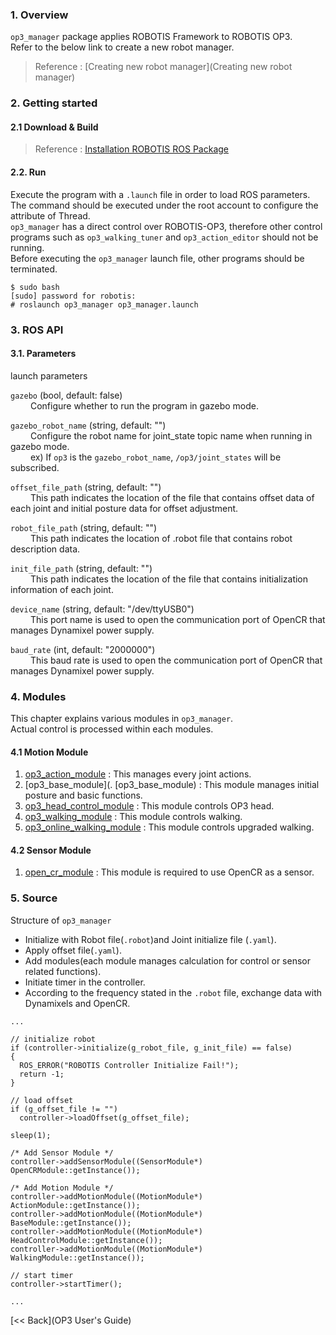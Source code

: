 ### 1. Overview  
`op3_manager` package applies ROBOTIS Framework to ROBOTIS OP3.  
Refer to the below link to create a new robot manager.  
> Reference : [Creating new robot manager](Creating new robot manager)

### 2. Getting started  
#### 2.1 Download & Build  
 > Reference : [Installation ROBOTIS ROS Package](OP3-Recovery-of-ROBOTIS-OP3#24-installation-robotis-ros-packages)  

#### 2.2. Run  
Execute the program with a `.launch` file in order to load ROS parameters.  
The command should be executed under the root account to configure the attribute of Thread.  
`op3_manager` has a direct control over ROBOTIS-OP3, therefore other control programs such as `op3_walking_tuner` and `op3_action_editor` should not be running.  
Before executing the `op3_manager` launch file, other programs should be terminated.  
```
$ sudo bash  
[sudo] password for robotis:   
# roslaunch op3_manager op3_manager.launch  
```

### 3. ROS API  
#### 3.1. Parameters  
launch parameters  

`gazebo` (bool, default: false)  
&emsp;&emsp; Configure whether to run the program in gazebo mode.  

`gazebo_robot_name` (string, default: "")  
&emsp;&emsp; Configure the robot name for joint_state topic name when running in gazebo mode.  
&emsp;&emsp; ex) If `op3` is the `gazebo_robot_name`, `/op3/joint_states` will be subscribed.

`offset_file_path` (string, default: "")  
&emsp;&emsp; This path indicates the location of the file that contains offset data of each joint and initial posture data for offset adjustment.

`robot_file_path` (string, default: "")  
&emsp;&emsp; This path indicates the location of .robot file that contains robot description data.

`init_file_path` (string, default: "")  
&emsp;&emsp; This path indicates the location of the file that contains initialization information of each joint.

`device_name` (string, default: "/dev/ttyUSB0")  
&emsp;&emsp; This port name is used to open the communication port of OpenCR that manages Dynamixel power supply.

`baud_rate` (int, default: "2000000")  
&emsp;&emsp; This baud rate is used to open the communication port of OpenCR that manages Dynamixel power supply.

### 4. Modules  
This chapter explains various modules in `op3_manager`.  
Actual control is processed within each modules.  

#### 4.1 Motion Module
 1. [op3_action_module](op3_action_module) : This manages every joint actions.  
 2. [op3_base_module](. [op3_base_module) : This module manages initial posture and basic functions.  
 3. [op3_head_control_module](op3_head_control_module) : This module controls OP3 head.  
 4. [op3_walking_module](op3_walking_module) : This module controls walking.  
 5. [op3_online_walking_module](op3_online_walking_module) : This module controls upgraded walking.  


#### 4.2 Sensor Module  
 1. [open_cr_module](open_cr_module) : This module is required to use OpenCR as a sensor.  


### 5. Source  
Structure of `op3_manager`  
 - Initialize with Robot file(`.robot`)and Joint initialize file (`.yaml`).  
 - Apply offset file(`.yaml`).  
 - Add modules(each module manages calculation for control or sensor related functions).  
 - Initiate timer in the controller.  
 - According to the frequency stated in the `.robot` file, exchange data with Dynamixels and OpenCR.


```
...

// initialize robot
if (controller->initialize(g_robot_file, g_init_file) == false)
{
  ROS_ERROR("ROBOTIS Controller Initialize Fail!");
  return -1;
}

// load offset
if (g_offset_file != "")
  controller->loadOffset(g_offset_file);

sleep(1);

/* Add Sensor Module */
controller->addSensorModule((SensorModule*) OpenCRModule::getInstance());

/* Add Motion Module */
controller->addMotionModule((MotionModule*) ActionModule::getInstance());
controller->addMotionModule((MotionModule*) BaseModule::getInstance());
controller->addMotionModule((MotionModule*) HeadControlModule::getInstance());
controller->addMotionModule((MotionModule*) WalkingModule::getInstance());

// start timer
controller->startTimer();

...
```


[&lt;&lt; Back](OP3 User's Guide)
